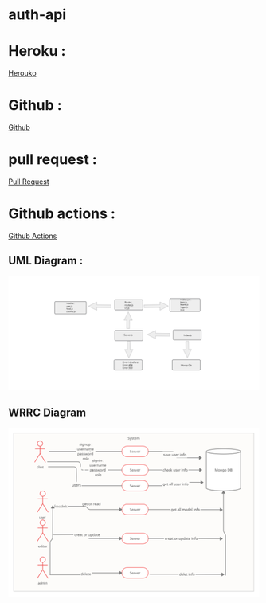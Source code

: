 # auth-api
# Heroku :
[Herouko](https://reem-auth-api.herokuapp.com/)


# Github :
[Github](https://github.com/reem-alqurm/auth-api)
# pull request :
[Pull Request](https://github.com/reem-alqurm/auth-api/pulls?q=is%3Apr+is%3Aclosed)
# Github actions :
[Github Actions](https://github.com/reem-alqurm/auth-api/actions)

## UML Diagram :

<img src = "Whiteboard-5_18_2021,1_48_51PM.png">

## WRRC Diagram

<img src = "Untitled Workspace.png">